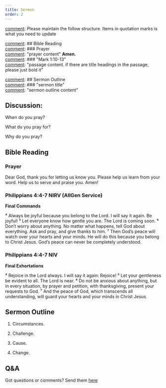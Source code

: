 ```yaml
---
title: Sermon 
order: 2
---
```


[comment]: Please maintain the follow structure. Items in quotation marks is what you need to update

[comment]: ## Bible Reading  
[comment]: ### Prayer  
[comment]: "prayer content"  **Amen.**  
[comment]:  ### "Mark 1:10-13"  
[comment]: "passage content. if there are title headings in the passage, please just bold it"  

[comment]: ## Sermon Outline  
[comment]: ### "sermon title"  
[comment]: "sermon outline content"  

[comment]: ------------------------------------------------------------------------------------
## Discussion: 
When do you pray? 

What do you pray for? 

Why do you pray? 

## Bible Reading
### Prayer
Dear God, thank you for letting us know you. Please help us learn from your word. Help us to serve and praise you. Amen!

### Philippians 4:4-7 NIRV (AllGen Service) 
**Final Commands**

⁴ Always be joyful because you belong to the Lord. I will say it again. Be joyful! ⁵ Let everyone know how gentle you are. The Lord is coming soon. ⁶ Don’t worry about anything. No matter what happens, tell God about everything. Ask and pray, and give thanks to him. ⁷ Then God’s peace will watch over your hearts and your minds. He will do this because you belong to Christ Jesus. God’s peace can never be completely understood.

### Philippians 4:4-7 NIV
**Final Exhortations**

⁴ Rejoice in the Lord always. I will say it again: Rejoice! ⁵ Let your gentleness be evident to all. The Lord is near. ⁶ Do not be anxious about anything, but in every situation, by prayer and petition, with thanksgiving, present your requests to God. ⁷ And the peace of God, which transcends all understanding, will guard your hearts and your minds in Christ Jesus.

## Sermon Outline
1.	Circumstances. 

2.	Challenge. 

3.	Cause. 

4.	Change.

## Q&A
Got questions or comments? Send them [here](https://tinyurl.com/SGHACQuestionsAnswers)
